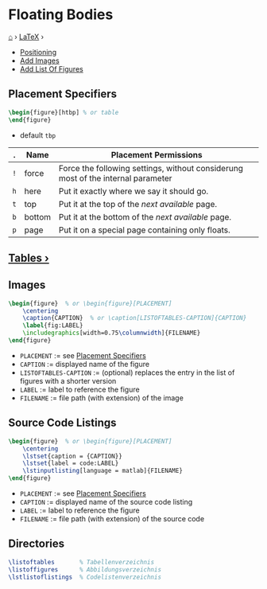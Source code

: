 # Floating Bodies
[⌂](../README.md) › [LaTeX](../README.md#latex) ›
- [Positioning](#positioning)
- [Add Images](#add-images)
- [Add List Of Figures](#add-list-of-figures)

## Placement Specifiers

```latex
\begin{figure}[htbp] % or table
\end{figure}
```

- default `tbp`

| .   | Name   | Placement Permissions                                                            |
| --- | ------ | -------------------------------------------------------------------------------- |
| `!` | force  | Force the following settings, without considerung most of the internal parameter |
| `h` | here   | Put it exactly where we say it should go.                                        |
| `t` | top    | Put it at the top of the _next available_ page.                                  |
| `b` | bottom | Put it at the bottom of the _next available_ page.                               |
| `p` | page   | Put it on a special page containing only floats.                                 |

## [Tables ›](tables.md)

## Images

```latex
\begin{figure}  % or \begin{figure}[PLACEMENT]
    \centering
    \caption{CAPTION}  % or \caption[LISTOFTABLES-CAPTION]{CAPTION}
    \label{fig:LABEL}
    \includegraphics[width=0.75\columnwidth]{FILENAME}
\end{figure}
```

- `PLACEMENT` := see [Placement Specifiers](#placement-specifiers)
- `CAPTION` := displayed name of the figure
- `LISTOFTABLES-CAPTION` := (optional) replaces the entry in the list of figures with a shorter version
- `LABEL` := label to reference the figure
- `FILENAME` := file path (with extension) of the image 

## Source Code Listings
```latex
\begin{figure}  % or \begin{figure}[PLACEMENT]
    \centering
    \lstset{caption = {CAPTION}}
    \lstset{label = code:LABEL}
    \lstinputlisting[language = matlab]{FILENAME}
\end{figure}
```

- `PLACEMENT` := see [Placement Specifiers](#placement-specifiers)
- `CAPTION` := displayed name of the source code listing
- `LABEL` := label to reference the figure
- `FILENAME` := file path (with extension) of the source code 

## Directories

```latex
\listoftables       % Tabellenverzeichnis
\listoffigures      % Abbildungsverzeichnis
\lstlistoflistings  % Codelistenverzeichnis
```
